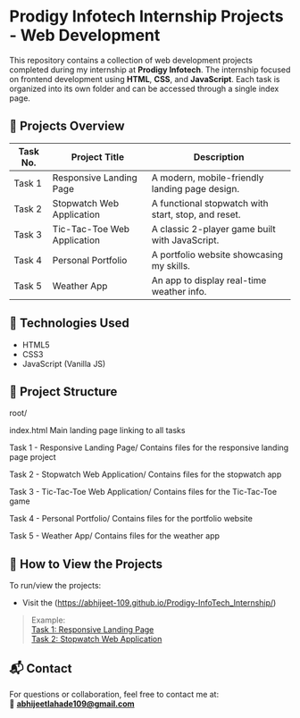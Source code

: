 # Prodigy Infotech Internship Projects - Web Development

This repository contains a collection of web development projects completed during my internship at **Prodigy Infotech**. The internship focused on frontend development using **HTML**, **CSS**, and **JavaScript**. Each task is organized into its own folder and can be accessed through a single index page.

## 🚀 Projects Overview

| Task No. | Project Title                  | Description                                      |
|----------|--------------------------------|--------------------------------------------------|
| Task 1   | Responsive Landing Page        | A modern, mobile-friendly landing page design.   |
| Task 2   | Stopwatch Web Application      | A functional stopwatch with start, stop, and reset. |
| Task 3   | Tic-Tac-Toe Web Application    | A classic 2-player game built with JavaScript.   |
| Task 4   | Personal Portfolio             | A portfolio website showcasing my skills.        |
| Task 5   | Weather App                    | An app to display real-time weather info.        |

## 🧩 Technologies Used

- HTML5
- CSS3
- JavaScript (Vanilla JS)

## 📂 Project Structure
root/

index.html
Main landing page linking to all tasks

Task 1 - Responsive Landing Page/
Contains files for the responsive landing page project

Task 2 - Stopwatch Web Application/
Contains files for the stopwatch app

Task 3 - Tic-Tac-Toe Web Application/
Contains files for the Tic-Tac-Toe game

Task 4 - Personal Portfolio/
Contains files for the portfolio website

Task 5 - Weather App/
Contains files for the weather app



## 🔗 How to View the Projects

To run/view the projects:

- Visit the (https://abhijeet-109.github.io/Prodigy-InfoTech_Internship/)


> Example:  
> [Task 1: Responsive Landing Page](https://rb.gy/ckxwbd)  
> [Task 2: Stopwatch Web Application](https://shorturl.at/lOr1c)


## 📬 Contact

For questions or collaboration, feel free to contact me at:  
📧 **abhijeetlahade109@gmail.com** 
